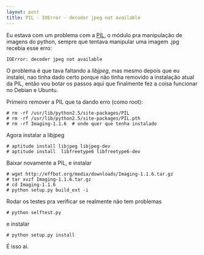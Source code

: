 ```yaml
---
layout: post
title: PIL - IOError - decoder jpeg not available
---
```


Eu estava com um problema com a <a href="http://www.pythonware.com/products/pil/">PIL</a>, o módulo pra manipulação de imagens do python, sempre que tentava manipular uma imagem .jpg recebia esse erro:

    IOError: decoder jpeg not available

O problema é que tava faltando a <i>libjpeg</i>, mas mesmo depois que eu instalei, nao tinha dado certo porque não tinha removido a instalação atual da PIL, então vou botar os passos aqui que finalmente  fez a coisa funcionar no Debian e Ubuntu.

Primeiro remover a PIL que ta dando erro (como root):

    # rm -rf /usr/lib/python2.5/site-packages/PIL
    # rm -rf /usr/lib/python2.5/site-packages/PIL.pth 
    # rm -rf Imaging-1.1.6  # onde quer que tenha instalado

Agora instalar a libjpeg

    # aptitude install libjpeg libjpeg-dev
    # aptitude install  libfreetype6 libfreetype6-dev

Baixar novamente a PIL, e instalar

    # wget http://effbot.org/media/downloads/Imaging-1.1.6.tar.gz
    # tar xvzf Imaging-1.1.6.tar.gz
    # cd Imaging-1.1.6
    # python setup.py build_ext -i

Rodar os testes pra verificar se realmente não tem problemas

    # python selftest.py 

e instalar

    # python setup.py install

É isso ai.
